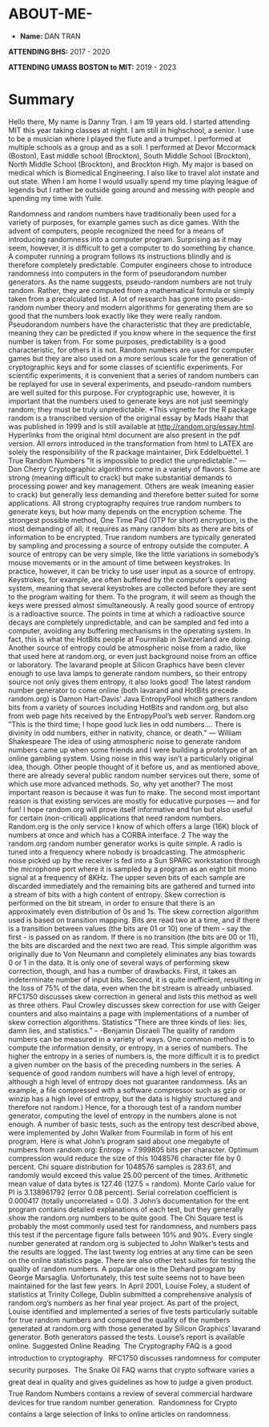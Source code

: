 # ABOUT-ME-

- **Name:** DAN TRAN

 **ATTENDING BHS:** 2017 - 2020
 
 **ATTENDING UMASS BOSTON to MIT:** 2019 - 2023
 
 # Summary
 Hello there, My name is Danny Tran. I am 19 years old. I started attending MIT this year taking classes at night. I am still in highschool, a senior. I use to be a musician where I played the flute and a trumpet. I performed at multiple schools as a group and as a soli. I performed at Devor Mccormack (Boston), East middle school (Brockton), South Middle School (Brockton), North Middle School (Brockton), and Brockton High. My major is based on medical which is Biomedical Engineering. I also like to travel alot instate and out state. When I am home I would usually spend my time playing league of legends but I rather be outside going around and messing with people and spending my time with Yuile. 

Randomness and random numbers have traditionally been used for a variety of purposes, for example games such as dice games. With the advent of computers, people recognized the need for a
means of introducing randomness into a computer program. Surprising as it may seem, however,
it is difficult to get a computer to do something by chance. A computer running a program follows
its instructions blindly and is therefore completely predictable.
Computer engineers chose to introduce randomness into computers in the form of pseudorandom number generators. As the name suggests, pseudo-random numbers are not truly random.
Rather, they are computed from a mathematical formula or simply taken from a precalculated
list. A lot of research has gone into pseudo-random number theory and modern algorithms for
generating them are so good that the numbers look exactly like they were really random. Pseudorandom numbers have the characteristic that they are predictable, meaning they can be predicted
if you know where in the sequence the first number is taken from. For some purposes, predictability
is a good characteristic, for others it is not.
Random numbers are used for computer games but they are also used on a more serious scale
for the generation of cryptographic keys and for some classes of scientific experiments. For scientific
experiments, it is convenient that a series of random numbers can be replayed for use in several
experiments, and pseudo-random numbers are well suited for this purpose. For cryptographic use,
however, it is important that the numbers used to generate keys are not just seemingly random;
they must be truly unpredictable.
*This vignette for the R package random is a transcribed version of the original essay by Mads Haahr that was
published in 1999 and is still available at http://random.org/essay.html. Hyperlinks from the original html document are also present in the pdf version. All errors introduced in the transformation from html to LATEX are solely
the responsibility of the R package maintainer, Dirk Eddelbuettel.
1
True Random Numbers
”It is impossible to predict the unpredictable.”
— Don Cherry
Cryptographic algorithms come in a variety of flavors. Some are strong (meaning difficult to crack)
but make substantial demands to processing power and key management. Others are weak (meaning
easier to crack) but generally less demanding and therefore better suited for some applications. All
strong cryptography requires true random numbers to generate keys, but how many depends on
the encryption scheme. The strongest possible method, One Time Pad (OTP for short) encryption,
is the most demanding of all; it requires as many random bits as there are bits of information to
be encrypted.
True random numbers are typically generated by sampling and processing a source of entropy
outside the computer. A source of entropy can be very simple, like the little variations in somebody’s
mouse movements or in the amount of time between keystrokes. In practice, however, it can be
tricky to use user input as a source of entropy. Keystrokes, for example, are often buffered by the
computer’s operating system, meaning that several keystrokes are collected before they are sent to
the program waiting for them. To the program, it will seem as though the keys were pressed almost
simultaneously.
A really good source of entropy is a radioactive source. The points in time at which a radioactive
source decays are completely unpredictable, and can be sampled and fed into a computer, avoiding
any buffering mechanisms in the operating system. In fact, this is what the HotBits people at
Fourmilab in Switzerland are doing. Another source of entropy could be atmospheric noise from a
radio, like that used here at random.org, or even just background noise from an office or laboratory.
The lavarand people at Silicon Graphics have been clever enough to use lava lamps to generate
random numbers, so their entropy source not only gives them entropy, it also looks good! The
latest random number generator to come online (both lavarand and HotBits precede random.org)
is Damon Hart-Davis’ Java EntropyPool which gathers random bits from a variety of sources
including HotBits and random.org, but also from web page hits received by the EntropyPool’s web
server.
Random.org
”This is the third time; I hope good luck lies in odd numbers....
There is divinity in odd numbers, either in nativity, chance, or death.”
— William Shakespeare
The idea of using atmospheric noise to generate random numbers came up when some friends
and I were building a prototype of an online gambling system. Using noise in this way isn’t a
particularly original idea, though. Other people thought of it before us, and as mentioned above,
there are already several public random number services out there, some of which use more advanced
methods. So, why yet another? The most important reason is because it was fun to make. The
second most important reason is that existing services are mostly for educative purposes — and for
fun! I hope random.org will prove itself informative and fun but also useful for certain (non-critical)
applications that need random numbers. Random.org is the only service I know of which offers a
large (16K) block of numbers at once and which has a CORBA interface.
2
The way the random.org random number generator works is quite simple. A radio is tuned into
a frequency where nobody is broadcasting. The atmospheric noise picked up by the receiver is fed
into a Sun SPARC workstation through the microphone port where it is sampled by a program
as an eight bit mono signal at a frequency of 8KHz. The upper seven bits of each sample are
discarded immediately and the remaining bits are gathered and turned into a stream of bits with
a high content of entropy. Skew correction is performed on the bit stream, in order to ensure that
there is an approximately even distribution of 0s and 1s.
The skew correction algorithm used is based on transition mapping. Bits are read two at a
time, and if there is a transition between values (the bits are 01 or 10) one of them - say the first -
is passed on as random. If there is no transition (the bits are 00 or 11), the bits are discarded and
the next two are read. This simple algorithm was originally due to Von Neumann and completely
eliminates any bias towards 0 or 1 in the data. It is only one of several ways of performing skew
correction, though, and has a number of drawbacks. First, it takes an indeterminate number of
input bits. Second, it is quite inefficient, resulting in the loss of 75% of the data, even when the bit
stream is already unbiased. RFC1750 discusses skew correction in general and lists this method as
well as three others. Paul Crowley discusses skew correction for use with Geiger counters and also
maintains a page with implementations of a number of skew correction algorithms.
Statistics
”There are three kinds of lies: lies, damn lies, and statistics.”
– -Benjamin Disraeli
The quality of random numbers can be measured in a variety of ways. One common method is to
compute the information density, or entropy, in a series of numbers. The higher the entropy in a
series of numbers is, the more difficult it is to predict a given number on the basis of the preceding
numbers in the series. A sequence of good random numbers will have a high level of entropy,
although a high level of entropy does not guarantee randomness. (As an example, a file compressed
with a software compressor such as gzip or winzip has a high level of entropy, but the data is highly
structured and therefore not random.) Hence, for a thorough test of a random number generator,
computing the level of entropy in the numbers alone is not enough.
A number of basic tests, such as the entropy test described above, were implemented by John
Walker from Fourmilab in form of his ent program. Here is what John’s program said about one
megabyte of numbers from random.org:
Entropy = 7.999805 bits per character.
Optimum compression would reduce the size
of this 1048576 character file by 0 percent.
Chi square distribution for 1048576 samples is 283.61, and randomly
would exceed this value 25.00 percent of the times.
Arithmetic mean value of data bytes is 127.46 (127.5 = random).
Monte Carlo value for PI is 3.138961792 (error 0.08 percent).
Serial correlation coefficient is 0.000417 (totally uncorrelated = 0.0).
3
John’s documentation for the ent program contains detailed explanations of each test, but they
generally show the random.org numbers to be quite good. The Chi Square test is probably the
most commonly used test for randomness, and numbers pass this test if the percentage figure falls
between 10% and 90%. Every single number generated at random.org is subjected to John Walker’s
tests and the results are logged. The last twenty log entries at any time can be seen on the online
statistics page.
There are also other test suites for testing the quality of random numbers. A popular one is
the Diehard program by George Marsaglia. Unfortunately, this test suite seems not to have been
maintained for the last few years.
In April 2001, Louise Foley, a student of statistics at Trinity College, Dublin submitted a
comprehensive analysis of random.org’s numbers as her final year project. As part of the project,
Louise identified and implemented a series of five tests particularly suitable for true random numbers
and compared the quality of the numbers generated at random.org with those generated by Silicon
Graphics’ lavarand generator. Both generators passed the tests. Louise’s report is available online.
Suggested Online Reading
 The Cryptography FAQ is a good introduction to cryptography.
 RFC1750 discusses randomness for computer security purposes.
 The Snake Oil FAQ warns that crypto software varies a great deal in quality and gives
guidelines as how to judge a given product.
 True Random Numbers contains a review of several commercial hardware devices for true
random number generation.
 Randomness for Crypto contains a large selection of links to online articles on randomness.
